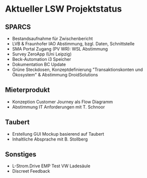 # Aktueller LSW Projektstatus 

## SPARCS
- Bestandsaufnahme für Zwischenbericht
- LVB & Fraunhofer IAO Abstimmung, bzgl.  Daten, Schnittstelle 
- SMA Portal Zugang (PV WR): WSL Abstimmung 
- Survey ZeroApp (Uni Leipzig)
- Beck-Automation i3 Speicher
- Dokumentation BC Update
- Grüne Steckdosen, Konzeptdefinierung "Transaktionskonten und Ökosystem" & Abstimmung DroidSolutions

## Mieterprodukt
- Konzeption Customer Journey als Flow Diagramm
- Abstimmung IT Anforderungen mit T. Schnoor

## Taubert
- Erstellung GUI Mockup basierend auf Taubert
- Inhaltliche Absprache mit B. Stollberg

## Sonstiges
- L-Strom.Drive EMP Test VW Ladesäule
- Discreet Feedback
